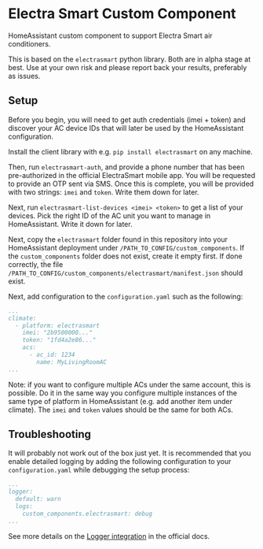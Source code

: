 Electra Smart Custom Component
==

HomeAssistant custom component to support Electra Smart air conditioners.

This is based on the `electrasmart` python library. Both are in alpha stage at best. Use at your own risk and please report back your results, preferably as issues.

Setup
--

Before you begin, you will need to get auth credentials (imei + token) and discover your AC device IDs that will later be used by the HomeAssistant configuration.

Install the client library with e.g. `pip install electrasmart` on any machine.

Then, run `electrasmart-auth`, and provide a phone number that has been pre-authorized in the official ElectraSmart mobile app.
You will be requested to provide an OTP sent via SMS.
Once this is complete, you will be provided with two strings: `imei` and `token`. Write them down for later.

Next, run `electrasmart-list-devices <imei> <token>` to get a list of your devices. Pick the right ID of the AC unit you want to manage in HomeAssistant. Write it down for later.

Next, copy the `electrasmart` folder found in this repository into your HomeAssistant deployment under `/PATH_TO_CONFIG/custom_components`. If the `custom_components` folder does not exist, create it empty first. If done correctly, the file `/PATH_TO_CONFIG/custom_components/electrasmart/manifest.json` should exist.

Next, add configuration to the `configuration.yaml` such as the following:

```yaml
...
climate:
  - platform: electrasmart
    imei: "2b9500000..."
    token: "1fd4a2e86..."
    acs:
      - ac_id: 1234
        name: MyLivingRoomAC
...
```

Note: if you want to configure multiple ACs under the same account, this is possible. Do it in the same way you configure multiple instances of the same type of platform in HomeAssistant (e.g. add another item under climate). The `imei` and `token` values should be the same for both ACs.

Troubleshooting
--

It will probably not work out of the box just yet. It is recommended that you enable detailed logging by adding the following configuration to your `configuration.yaml` while debugging the setup process:

```yaml
...
logger:
  default: warn
  logs:
    custom_components.electrasmart: debug
...
```

See more details on the [Logger integration](https://www.home-assistant.io/integrations/logger/) in the official docs.
